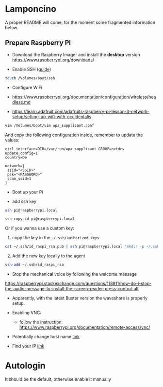 # Lamponcino

A proper README will come, for the moment some fragmented information below.

## Prepare Raspberry Pi

- Download the Raspberry Imager and install the **desktop** version
<https://www.raspberrypi.org/downloads/>

- Enable SSH ([guide](https://www.raspberrypi.org/documentation/remote-access/ssh/))

```bash
touch /Volumes/boot/ssh
```

- Configure WiFi

- <https://www.raspberrypi.org/documentation/configuration/wireless/headless.md>
- <https://learn.adafruit.com/adafruits-raspberry-pi-lesson-3-network-setup/setting-up-wifi-with-occidentalis>

```bash
vim /Volumes/boot/vim wpa_supplicant.conf
```

And copy the following configuration inside, remember to update the values:

```text
ctrl_interface=DIR=/var/run/wpa_supplicant GROUP=netdev
update_config=1
country=De

network={
 ssid="<SSID>"
 psk="<PASSWORD>"
 scan_ssid=1
}
```

- Boot up your Pi

- add ssh key

```bash
ssh pi@raspberrypi.local
```

```bash
ssh-copy-id pi@raspberrypi.local
```

Or if you wanna use a custom key:

1. copy the key in the `~/.ssh/authorized_keys`

```bash
cat ~/.ssh/id_raspi_rsa.pub | ssh pi@raspberrypi.local 'mkdir -p ~/.ssh && cat >> ~/.ssh/authorized_keys'
```

2. Add the new key locally to the agent

```bash
ssh-add ~/.ssh/id_raspi_rsa
```

- Stop the mechanical voice by following the welcome message

https://raspberrypi.stackexchange.com/questions/118911/how-do-i-stop-the-audio-message-to-install-the-screen-reader-press-control-alt

- Apparently, with the latest Buster version the waveshare is properly setup.

- Enabling VNC:
  - follow the instruction: https://www.raspberrypi.org/documentation/remote-access/vnc/

- Potentially change host name [link](https://www.howtogeek.com/167195/how-to-change-your-raspberry-pi-or-other-linux-devices-hostname/)


- Find your IP [link](https://www.raspberrypi.org/documentation/remote-access/ip-address.md)

# Autologin

It should be the default, otherwise enable it manually
